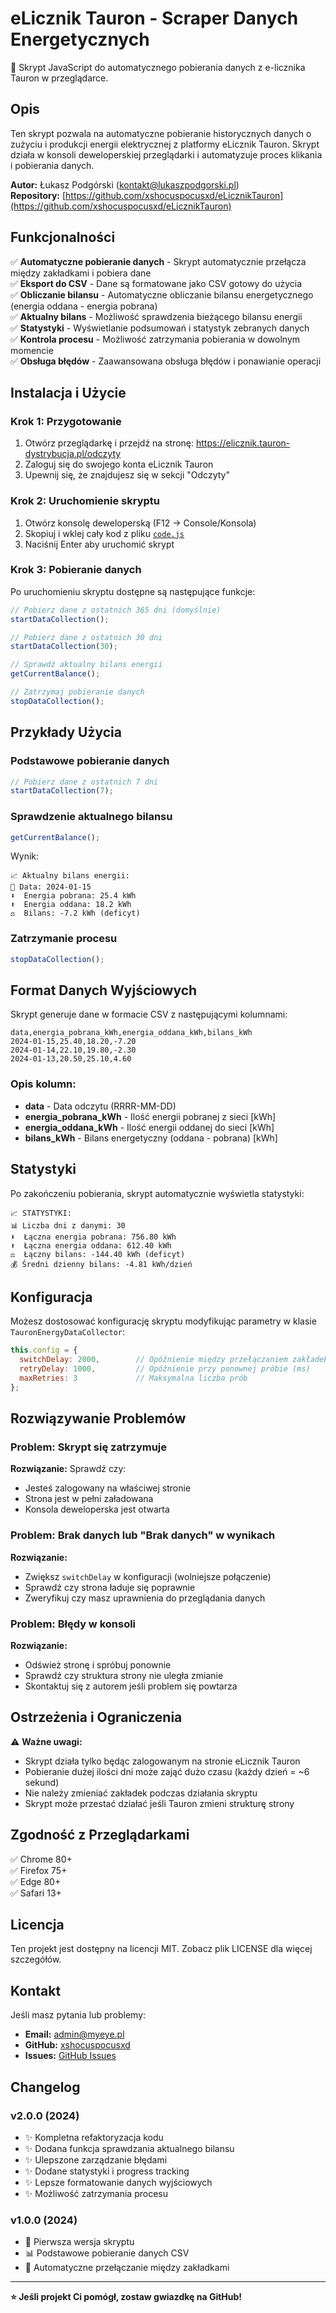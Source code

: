 # eLicznik Tauron - Scraper Danych Energetycznych

🔋 Skrypt JavaScript do automatycznego pobierania danych z e-licznika Tauron w przeglądarce.

## Opis

Ten skrypt pozwala na automatyczne pobieranie historycznych danych o zużyciu i produkcji energii elektrycznej z platformy eLicznik Tauron. Skrypt działa w konsoli deweloperskiej przeglądarki i automatyzuje proces klikania i pobierania danych.

**Autor:** Łukasz Podgórski (kontakt@lukaszpodgorski.pl)  
**Repository:** [https://github.com/xshocuspocusxd/eLicznikTauron](https://github.com/xshocuspocusxd/eLicznikTauron)

## Funkcjonalności

✅ **Automatyczne pobieranie danych** - Skrypt automatycznie przełącza między zakładkami i pobiera dane  
✅ **Eksport do CSV** - Dane są formatowane jako CSV gotowy do użycia  
✅ **Obliczanie bilansu** - Automatyczne obliczanie bilansu energetycznego (energia oddana - energia pobrana)  
✅ **Aktualny bilans** - Możliwość sprawdzenia bieżącego bilansu energii  
✅ **Statystyki** - Wyświetlanie podsumowań i statystyk zebranych danych  
✅ **Kontrola procesu** - Możliwość zatrzymania pobierania w dowolnym momencie  
✅ **Obsługa błędów** - Zaawansowana obsługa błędów i ponawianie operacji  

## Instalacja i Użycie

### Krok 1: Przygotowanie
1. Otwórz przeglądarkę i przejdź na stronę: https://elicznik.tauron-dystrybucja.pl/odczyty
2. Zaloguj się do swojego konta eLicznik Tauron
3. Upewnij się, że znajdujesz się w sekcji "Odczyty"

### Krok 2: Uruchomienie skryptu
1. Otwórz konsolę deweloperską (F12 → Console/Konsola)
2. Skopiuj i wklej cały kod z pliku [`code.js`](code.js)
3. Naciśnij Enter aby uruchomić skrypt

### Krok 3: Pobieranie danych
Po uruchomieniu skryptu dostępne są następujące funkcje:

```javascript
// Pobierz dane z ostatnich 365 dni (domyślnie)
startDataCollection();

// Pobierz dane z ostatnich 30 dni
startDataCollection(30);

// Sprawdź aktualny bilans energii
getCurrentBalance();

// Zatrzymaj pobieranie danych
stopDataCollection();
```

## Przykłady Użycia

### Podstawowe pobieranie danych
```javascript
// Pobierz dane z ostatnich 7 dni
startDataCollection(7);
```

### Sprawdzenie aktualnego bilansu
```javascript
getCurrentBalance();
```
Wynik:
```
📈 Aktualny bilans energii:
📅 Data: 2024-01-15
⬇️  Energia pobrana: 25.4 kWh
⬆️  Energia oddana: 18.2 kWh
⚖️  Bilans: -7.2 kWh (deficyt)
```

### Zatrzymanie procesu
```javascript
stopDataCollection();
```

## Format Danych Wyjściowych

Skrypt generuje dane w formacie CSV z następującymi kolumnami:

```csv
data,energia_pobrana_kWh,energia_oddana_kWh,bilans_kWh
2024-01-15,25.40,18.20,-7.20
2024-01-14,22.10,19.80,-2.30
2024-01-13,20.50,25.10,4.60
```

### Opis kolumn:
- **data** - Data odczytu (RRRR-MM-DD)
- **energia_pobrana_kWh** - Ilość energii pobranej z sieci [kWh]
- **energia_oddana_kWh** - Ilość energii oddanej do sieci [kWh]  
- **bilans_kWh** - Bilans energetyczny (oddana - pobrana) [kWh]

## Statystyki

Po zakończeniu pobierania, skrypt automatycznie wyświetla statystyki:

```
📈 STATYSTYKI:
📊 Liczba dni z danymi: 30
⬇️  Łączna energia pobrana: 756.80 kWh
⬆️  Łączna energia oddana: 612.40 kWh
⚖️  Łączny bilans: -144.40 kWh (deficyt)
💰 Średni dzienny bilans: -4.81 kWh/dzień
```

## Konfiguracja

Możesz dostosować konfigurację skryptu modyfikując parametry w klasie `TauronEnergyDataCollector`:

```javascript
this.config = {
  switchDelay: 2000,        // Opóźnienie między przełączaniem zakładek (ms)
  retryDelay: 1000,         // Opóźnienie przy ponownej próbie (ms)
  maxRetries: 3             // Maksymalna liczba prób
};
```

## Rozwiązywanie Problemów

### Problem: Skrypt się zatrzymuje
**Rozwiązanie:** Sprawdź czy:
- Jesteś zalogowany na właściwej stronie
- Strona jest w pełni załadowana
- Konsola deweloperska jest otwarta

### Problem: Brak danych lub "Brak danych" w wynikach
**Rozwiązanie:**
- Zwiększ `switchDelay` w konfiguracji (wolniejsze połączenie)
- Sprawdź czy strona ładuje się poprawnie
- Zweryfikuj czy masz uprawnienia do przeglądania danych

### Problem: Błędy w konsoli
**Rozwiązanie:**
- Odśwież stronę i spróbuj ponownie
- Sprawdź czy struktura strony nie uległa zmianie
- Skontaktuj się z autorem jeśli problem się powtarza

## Ostrzeżenia i Ograniczenia

⚠️ **Ważne uwagi:**
- Skrypt działa tylko będąc zalogowanym na stronie eLicznik Tauron
- Pobieranie dużej ilości dni może zająć dużo czasu (każdy dzień = ~6 sekund)
- Nie należy zmieniać zakładek podczas działania skryptu
- Skrypt może przestać działać jeśli Tauron zmieni strukturę strony

## Zgodność z Przeglądarkami

✅ Chrome 80+  
✅ Firefox 75+  
✅ Edge 80+  
✅ Safari 13+  

## Licencja

Ten projekt jest dostępny na licencji MIT. Zobacz plik LICENSE dla więcej szczegółów.

## Kontakt

Jeśli masz pytania lub problemy:
- **Email:** admin@myeye.pl
- **GitHub:** [xshocuspocusxd](https://github.com/xshocuspocusxd)
- **Issues:** [GitHub Issues](https://github.com/xshocuspocusxd/eLicznikTauron/issues)

## Changelog

### v2.0.0 (2024)
- ✨ Kompletna refaktoryzacja kodu
- ✨ Dodana funkcja sprawdzania aktualnego bilansu
- ✨ Ulepszone zarządzanie błędami
- ✨ Dodane statystyki i progress tracking
- ✨ Lepsze formatowanie danych wyjściowych
- ✨ Możliwość zatrzymania procesu

### v1.0.0 (2024)
- 🎉 Pierwsza wersja skryptu
- 📊 Podstawowe pobieranie danych CSV
- 🔄 Automatyczne przełączanie między zakładkami

---

**⭐ Jeśli projekt Ci pomógł, zostaw gwiazdkę na GitHub!**